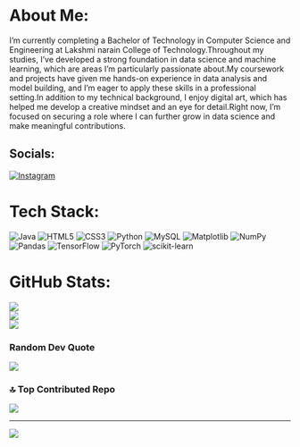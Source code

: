 # About Me:
 I’m currently completing a Bachelor of Technology in Computer Science and Engineering at Lakshmi narain College of Technology.Throughout my studies, I’ve developed a strong foundation in data science and machine learning, which are areas I’m particularly passionate about.My coursework and projects have given me hands-on experience in data analysis and model building, and I’m eager to apply these skills in a professional setting.In addition to my technical background, I enjoy digital art, which has helped me develop a creative mindset and an eye for detail.Right now, I’m focused on securing a role where I can further grow in data science and make meaningful contributions.


## Socials:
[![Instagram](https://img.shields.io/badge/Instagram-%23E4405F.svg?logo=Instagram&logoColor=white)](https://instagram.com/sam__y) 

# Tech Stack:
![Java](https://img.shields.io/badge/java-%23ED8B00.svg?style=for-the-badge&logo=openjdk&logoColor=white) ![HTML5](https://img.shields.io/badge/html5-%23E34F26.svg?style=for-the-badge&logo=html5&logoColor=white) ![CSS3](https://img.shields.io/badge/css3-%231572B6.svg?style=for-the-badge&logo=css3&logoColor=white) ![Python](https://img.shields.io/badge/python-3670A0?style=for-the-badge&logo=python&logoColor=ffdd54) ![MySQL](https://img.shields.io/badge/mysql-4479A1.svg?style=for-the-badge&logo=mysql&logoColor=white) ![Matplotlib](https://img.shields.io/badge/Matplotlib-%23ffffff.svg?style=for-the-badge&logo=Matplotlib&logoColor=black) ![NumPy](https://img.shields.io/badge/numpy-%23013243.svg?style=for-the-badge&logo=numpy&logoColor=white) ![Pandas](https://img.shields.io/badge/pandas-%23150458.svg?style=for-the-badge&logo=pandas&logoColor=white) ![TensorFlow](https://img.shields.io/badge/TensorFlow-%23FF6F00.svg?style=for-the-badge&logo=TensorFlow&logoColor=white) ![PyTorch](https://img.shields.io/badge/PyTorch-%23EE4C2C.svg?style=for-the-badge&logo=PyTorch&logoColor=white) ![scikit-learn](https://img.shields.io/badge/scikit--learn-%23F7931E.svg?style=for-the-badge&logo=scikit-learn&logoColor=white)
# GitHub Stats:
![](https://github-readme-stats.vercel.app/api?username=Sam-y62&theme=prussian&hide_border=false&include_all_commits=false&count_private=false)<br/>
![](https://github-readme-streak-stats.herokuapp.com/?user=Sam-y62&theme=prussian&hide_border=false)<br/>
![](https://github-readme-stats.vercel.app/api/top-langs/?username=Sam-y62&theme=prussian&hide_border=false&include_all_commits=false&count_private=false&layout=compact)

### Random Dev Quote
![](https://quotes-github-readme.vercel.app/api?type=horizontal&theme=radical)

### 🔝 Top Contributed Repo
![](https://github-contributor-stats.vercel.app/api?username=Sam-y62&limit=5&theme=dark&combine_all_yearly_contributions=true)

---
[![](https://visitcount.itsvg.in/api?id=Sam-y62&icon=0&color=0)](https://visitcount.itsvg.in)

<!-- Proudly created with GPRM ( https://gprm.itsvg.in ) -->
